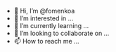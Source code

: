 - 👋 Hi, I’m @fomenkoa
- 👀 I’m interested in ...
- 🌱 I’m currently learning ...
- 💞️ I’m looking to collaborate on ...
- 📫 How to reach me ...

<!---
fomenkoa/fomenkoa is a ✨ special ✨ repository because its `README.md` (this file) appears on your GitHub profile.
You can click the Preview link to take a look at your changes.
--->
